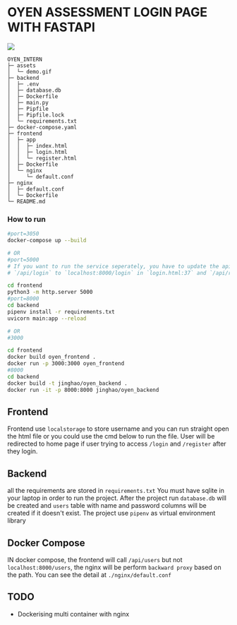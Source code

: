 # OYEN ASSESSMENT LOGIN PAGE WITH FASTAPI

![](assets/demo.gif)

```
OYEN_INTERN
├─ assets
│  └─ demo.gif
├─ backend
│  ├─ .env
│  ├─ database.db
│  ├─ Dockerfile
│  ├─ main.py
│  ├─ Pipfile
│  ├─ Pipfile.lock
│  └─ requirements.txt
├─ docker-compose.yaml
├─ frontend
│  ├─ app
│  │  ├─ index.html
│  │  ├─ login.html
│  │  └─ register.html
│  ├─ Dockerfile
│  └─ nginx
│     └─ default.conf
├─ nginx
│  ├─ default.conf
│  └─ Dockerfile
└─ README.md

```

### How to run
```bash
#port=3050
docker-compose up --build

# OR
#port=5000
# If you want to run the service seperately, you have to update the api call path from
# `/api/login` to `localhost:8000/login` in `login.html:37` and `/api/register` to `localhost:8000/register` in `register.html:41`

cd frontend
python3 -m http.server 5000
#port=8000
cd backend
pipenv install -r requirements.txt
uvicorn main:app --reload

# OR
#3000

cd frontend 
docker build oyen_frontend .
docker run -p 3000:3000 oyen_frontend
#8000
cd backend
docker build -t jinghao/oyen_backend .
docker run -it -p 8000:8000 jinghao/oyen_backend
```

## Frontend
Frontend use `localstorage` to store username and you can run straight open the html file or you could use the cmd below to run the file. User will be redirected to home page if user trying to access `/login` and `/register` after they login.


## Backend
all the requirements are stored in `requirements.txt`
You must have sqlite in your laptop in order to run the project. After the project run `database.db` will be created and `users` table with name and password columns will be created if it doesn't exist.
The project use `pipenv` as virtual environment library

## Docker Compose
IN docker compose, the frontend will call `/api/users` but not `localhost:8000/users`, the nginx will be perform `backward proxy` based on the path. You can see the detail at `./nginx/default.conf`

## TODO

- Dockerising multi container with nginx 
